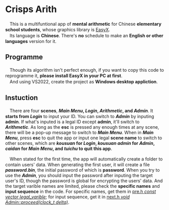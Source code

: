 # Crisps Arith
　This is a multifuntional app of **mental arithmetic** for Chinese **elementary school students**, whose graphics library is [EasyX](https://docs.easyx.cn/).  
　Its language is **Chinese**. There's **no** schedule to make an **English or other languages** version for it.
## Programme
　Though its algorithm isn't perfect enough, if you want to copy this code to reprogramme it, **please install EasyX in your PC at first**.  
　And using VS2022, create the project as **Windows desktop appliction**.
## Instuction
　There are four **scenes**, ***Main Menu*, *Login*, *Arithmetic*, and *Admin***. 
It **starts from *Login*** to input your ID. You can switch to ***Admin*** by inputing **admin**. 
If what's inputed is a legal ID except **admin**, it'll switch to ***Arithmetic***. 
As long as the **esc** is pressed any enough times at any scene, there will be a pop-up message to switch to ***Main Menu***. 
When in ***Main Menu***, press **esc** to quit the app or input one legal **scene name** to switch to other scenes, which are ***kousuan* for *Login*, *kousuan admin* for *Admin*, *caidan* for *Main Menu*, and *tuichu* to quit this app**. 

　When stated for the first time, the app will automatically create a folder to contain users' data. 
When generating the first user, it will create a file ***password.bin***, the initial password of which is **password**. 
When you try to use the ***Admin***, you should input the password after inputing the target user's ID, though the password is global for encrypting the users' data. 
And the target varible names are limited, please check the **specific names** and **input sequence** in the code. 
For specific names, get them in [pre.h *const vector<string> legal_varible*](./pre.h#L24); for input sequence, get it in [next.h *void Admin::proceed(clock_t delta)*](./next.h#L702).
